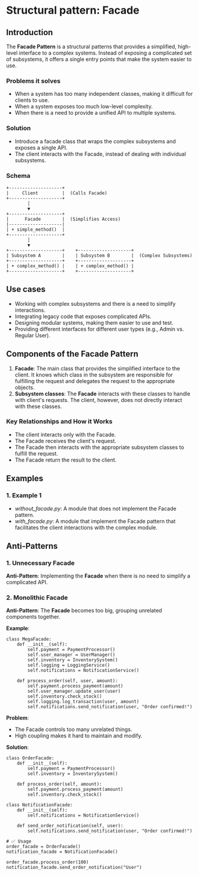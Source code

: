 # Structural pattern: Facade


## Introduction


The **Facade Pattern** is a structural patterns that provides a simplified, high-level interface 
to a complex systems. Instead of exposing a complicated set of subsystems, it offers a single 
entry points that make the system easier to use.   


### Problems it solves


- When a system has too many independent classes, making it difficult for clients to use.  
- When a system exposes too much low-level complexity.  
- When there is a need to provide a unified API to multiple systems.  


### Solution


- Introduce a facade class that wraps the complex subsystems and exposes a single API.  
- The client interacts with the Facade, instead of dealing with individual subsystems.  


### Schema


```
+--------------------+
|     Client         |  (Calls Facade)
+--------------------+
        │
        ▼
+--------------------+
|      Facade        |  (Simplifies Access)
|--------------------|
| + simple_method()  |
+--------------------+
        │
        ▼
+--------------------+    +--------------------+
| Subsystem A        |    | Subsystem B        |  (Complex Subsystems)
+--------------------+    +--------------------+
| + complex_method() |    | + complex_method() |
+--------------------+    +--------------------+
```


## Use cases


- Working with complex subsystems and there is a need to simplify interactions.  
- Integrating legacy code that exposes complicated APIs.  
- Designing modular systems, making them easier to use and test.  
- Providing different interfaces for different user types (e.g., Admin vs. Regular User).  


## Components of the Facade Pattern


1. **Facade**: The main class that provides the simplified interface to the client. It knows 
which class in the subsystem are responsible for fulfilling the request and delegates the 
request to the appropriate objects.  
2. **Subsystem classes**: The **Facade** interacts with these classes to handle with client's 
requests. The client, however, does not directly interact with these classes.  


### Key Relationships and How it Works


- The client interacts only with the Facade.  
- The Facade receives the client's request.  
- The Facade then interacts with the appropriate subsystem classes to fulfill the request.  
- The Facade return the result to the client.  


## Examples 


### 1. Example 1


- *without_facade.py*: A module that does not implement the Facade pattern.
- *with_facade.py*: A module that implement the Facade pattern that facilitates the client 
interactions with the complex module.  


## Anti-Patterns


### 1. Unnecessary Facade


**Anti-Pattern**: Implementing the **Facade** when there is no need to simplify a complicated API.


### 2. Monolithic Facade


**Anti-Pattern**: The **Facade** becomes too big, grouping unrelated components together.  

**Example**:

```
class MegaFacade:
    def __init__(self):
        self.payment = PaymentProcessor()
        self.user_manager = UserManager()
        self.inventory = InventorySystem()
        self.logging = LoggingService()
        self.notifications = NotificationService()

    def process_order(self, user, amount):
        self.payment.process_payment(amount)
        self.user_manager.update_user(user)
        self.inventory.check_stock()
        self.logging.log_transaction(user, amount)
        self.notifications.send_notification(user, "Order confirmed!")

```

**Problem**:

- The Facade controls too many unrelated things.  
- High coupling makes it hard to maintain and modify.  


**Solution**:

```
class OrderFacade:
    def __init__(self):
        self.payment = PaymentProcessor()
        self.inventory = InventorySystem()

    def process_order(self, amount):
        self.payment.process_payment(amount)
        self.inventory.check_stock()

class NotificationFacade:
    def __init__(self):
        self.notifications = NotificationService()

    def send_order_notification(self, user):
        self.notifications.send_notification(user, "Order confirmed!")

# ✅ Usage
order_facade = OrderFacade()
notification_facade = NotificationFacade()

order_facade.process_order(100)
notification_facade.send_order_notification("User")
```